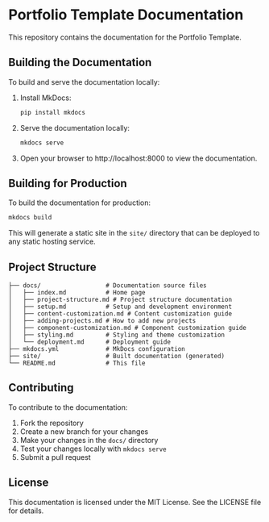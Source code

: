# Portfolio Template Documentation

This repository contains the documentation for the Portfolio Template.

## Building the Documentation

To build and serve the documentation locally:

1. Install MkDocs:
   ```bash
   pip install mkdocs
   ```

2. Serve the documentation locally:
   ```bash
   mkdocs serve
   ```

3. Open your browser to http://localhost:8000 to view the documentation.

## Building for Production

To build the documentation for production:

```bash
mkdocs build
```

This will generate a static site in the `site/` directory that can be deployed to any static hosting service.

## Project Structure

```
├── docs/                  # Documentation source files
│   ├── index.md           # Home page
│   ├── project-structure.md # Project structure documentation
│   ├── setup.md           # Setup and development environment
│   ├── content-customization.md # Content customization guide
│   ├── adding-projects.md # How to add new projects
│   ├── component-customization.md # Component customization guide
│   ├── styling.md         # Styling and theme customization
│   └── deployment.md      # Deployment guide
├── mkdocs.yml             # MkDocs configuration
├── site/                  # Built documentation (generated)
└── README.md              # This file
```

## Contributing

To contribute to the documentation:

1. Fork the repository
2. Create a new branch for your changes
3. Make your changes in the `docs/` directory
4. Test your changes locally with `mkdocs serve`
5. Submit a pull request

## License

This documentation is licensed under the MIT License. See the LICENSE file for details.